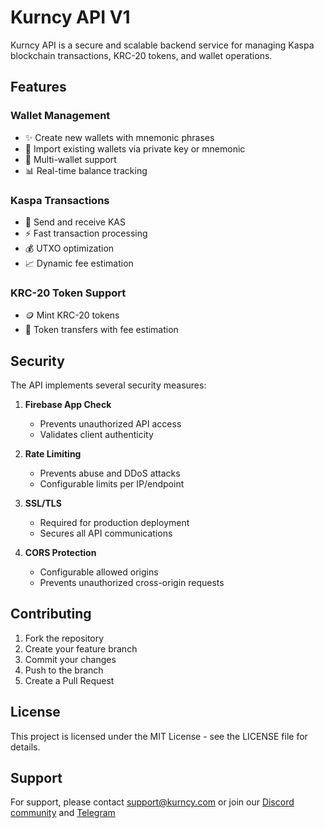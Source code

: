 # Kurncy API V1

Kurncy API is a secure and scalable backend service for managing Kaspa blockchain transactions, KRC-20 tokens, and wallet operations.

## Features

### Wallet Management
- ✨ Create new wallets with mnemonic phrases
- 🔐 Import existing wallets via private key or mnemonic
- 💼 Multi-wallet support
- 📊 Real-time balance tracking

### Kaspa Transactions
- 💸 Send and receive KAS
- ⚡ Fast transaction processing
- 💰 UTXO optimization
- 📈 Dynamic fee estimation

### KRC-20 Token Support
- 🪙 Mint KRC-20 tokens
- 💱 Token transfers with fee estimation

## Security

The API implements several security measures:

1. **Firebase App Check**
   - Prevents unauthorized API access
   - Validates client authenticity

2. **Rate Limiting**
   - Prevents abuse and DDoS attacks
   - Configurable limits per IP/endpoint

3. **SSL/TLS**
   - Required for production deployment
   - Secures all API communications

4. **CORS Protection**
   - Configurable allowed origins
   - Prevents unauthorized cross-origin requests

## Contributing

1. Fork the repository
2. Create your feature branch
3. Commit your changes
4. Push to the branch
5. Create a Pull Request

## License

This project is licensed under the MIT License - see the LICENSE file for details.

## Support

For support, please contact support@kurncy.com or join our [Discord community](https://discord.gg/pRPWECg9) and [Telegram](https://t.me/KURNCY_Official)
